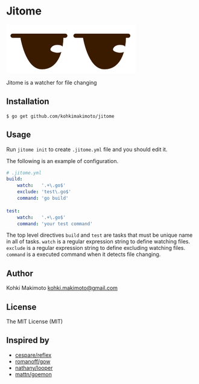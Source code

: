 # Jitome

![logo.png](logo.png)

Jitome is a watcher for file changing

## Installation

```
$ go get github.com/kohkimakimoto/jitome
```

## Usage

Run `jitome init` to create `.jitome.yml` file and you should edit it.

The following is an example of configuration.

```yaml
# .jitome.yml
build:
    watch:   '.+\.go$'
    exclude: 'test\.go$'
    command: 'go build'

test:
    watch:   '.+\.go$'
    command: 'your test command'
```

The top level directives `build` and `test` are tasks that must be unique name in all of tasks.
`watch` is a regular expression string to define watching files.
`exclude` is a regular expression string to define excluding watching files.
`command` is a executed command  when it detects file changing.

## Author

Kohki Makimoto <kohki.makimoto@gmail.com>

## License

The MIT License (MIT)

## Inspired by

* [cespare/reflex](https://github.com/cespare/reflex)
* [romanoff/gow](https://github.com/romanoff/gow)
* [nathany/looper](https://github.com/nathany/looper)
* [mattn/goemon](https://github.com/mattn/goemon)
